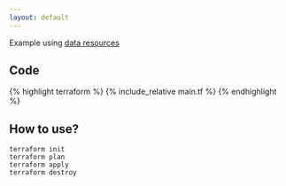```yaml
---
layout: default
---
```


Example using [data resources](https://www.terraform.io/docs/configuration/data-sources.html)

## Code

{% highlight terraform %}
{% include_relative main.tf %}
{% endhighlight %}

## How to use?

    terraform init
    terraform plan
    terraform apply
    terraform destroy
